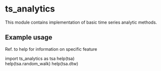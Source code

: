 ts_analytics
===============

This module contains implementation of basic time series analytic methods.

Example usage
-------------

Ref. to help for information on specific feature

import ts_analytics as tsa
help(tsa)  
help(tsa.random_walk)
help(tsa.dtw)